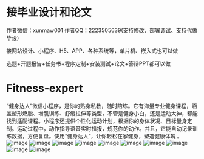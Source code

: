 # 接毕业设计和论文
作者微信：xunmaw001  作者QQ：2223505639(支持修改、部署调试、支持代做毕设)

接网站设计、小程序、H5、APP、各种系统等，单片机、嵌入式也可以做

选题+开题报告+任务书+程序定制+安装测试+论文+答辩PPT都可以做
# Fitness-expert
“健身达人”微信小程序，是你的贴身私教，随时陪练。它有海量专业健身课程，涵盖塑形燃脂、增肌训练、舒缓拉伸等类型，不管是健身小白，还是运动大神，都能找到适配课程。小程序还提供个性化运动计划，根据你的身体状况、目标量身定制。运动过程中，动作指导语音实时播报，规范你的动作。并且，它能自动记录训练数据，方便复盘。使用“健身达人”，让你轻松在家健身，塑造健康体魄 。 
![image](https://github.com/user-attachments/assets/548ef90b-8403-4ba4-9a96-af4047a9338b)
![image](https://github.com/user-attachments/assets/d2af1345-8621-44b3-a4bd-0db03c8307bf)
![image](https://github.com/user-attachments/assets/578c1493-5c56-4f4c-9ff9-70bce88a015c)
![image](https://github.com/user-attachments/assets/4715d0e1-a212-4754-af4b-861396d0d7d1)
![image](https://github.com/user-attachments/assets/7f68ac60-00f8-451d-8ab6-227c66d88bf0)
![image](https://github.com/user-attachments/assets/1f8b6b2e-21d6-4118-93fc-72b7eddbab25)
![image](https://github.com/user-attachments/assets/ed415fda-890a-4f97-98ff-264f0114f1f0)
![image](https://github.com/user-attachments/assets/0af4b22f-60e2-463f-a4c2-3f561d021b1c)
![image](https://github.com/user-attachments/assets/296e5739-56f1-424b-843b-04a283f44b10)
![image](https://github.com/user-attachments/assets/142190e7-5abc-4caf-b43b-3f6784aadfa5)
